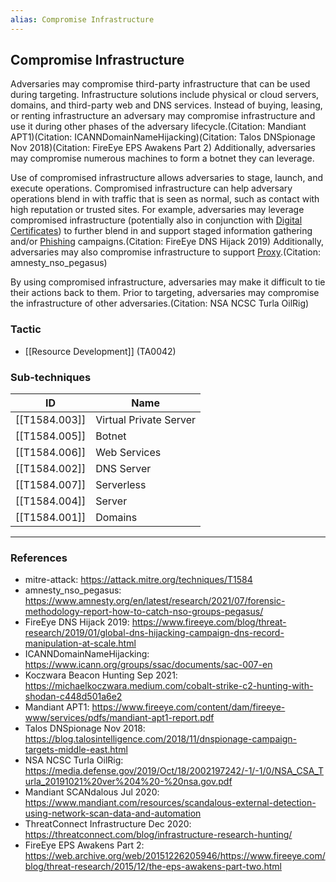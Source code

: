 ```yaml
---
alias: Compromise Infrastructure
---
```


## Compromise Infrastructure

Adversaries may compromise third-party infrastructure that can be used during targeting. Infrastructure solutions include physical or cloud servers, domains, and third-party web and DNS services. Instead of buying, leasing, or renting infrastructure an adversary may compromise infrastructure and use it during other phases of the adversary lifecycle.(Citation: Mandiant APT1)(Citation: ICANNDomainNameHijacking)(Citation: Talos DNSpionage Nov 2018)(Citation: FireEye EPS Awakens Part 2) Additionally, adversaries may compromise numerous machines to form a botnet they can leverage.

Use of compromised infrastructure allows adversaries to stage, launch, and execute operations. Compromised infrastructure can help adversary operations blend in with traffic that is seen as normal, such as contact with high reputation or trusted sites. For example, adversaries may leverage compromised infrastructure (potentially also in conjunction with [Digital Certificates](https://attack.mitre.org/techniques/T1588/004)) to further blend in and support staged information gathering and/or [Phishing](https://attack.mitre.org/techniques/T1566) campaigns.(Citation: FireEye DNS Hijack 2019) Additionally, adversaries may also compromise infrastructure to support [Proxy](https://attack.mitre.org/techniques/T1090).(Citation: amnesty_nso_pegasus)

By using compromised infrastructure, adversaries may make it difficult to tie their actions back to them. Prior to targeting, adversaries may compromise the infrastructure of other adversaries.(Citation: NSA NCSC Turla OilRig)


### Tactic

- [[Resource Development]] (TA0042)

### Sub-techniques

| ID | Name |
| --- | --- |
| [[T1584.003]] | Virtual Private Server |
| [[T1584.005]] | Botnet |
| [[T1584.006]] | Web Services |
| [[T1584.002]] | DNS Server |
| [[T1584.007]] | Serverless |
| [[T1584.004]] | Server |
| [[T1584.001]] | Domains |


---
### References

- mitre-attack: https://attack.mitre.org/techniques/T1584
- amnesty_nso_pegasus: https://www.amnesty.org/en/latest/research/2021/07/forensic-methodology-report-how-to-catch-nso-groups-pegasus/
- FireEye DNS Hijack 2019: https://www.fireeye.com/blog/threat-research/2019/01/global-dns-hijacking-campaign-dns-record-manipulation-at-scale.html
- ICANNDomainNameHijacking: https://www.icann.org/groups/ssac/documents/sac-007-en
- Koczwara Beacon Hunting Sep 2021: https://michaelkoczwara.medium.com/cobalt-strike-c2-hunting-with-shodan-c448d501a6e2
- Mandiant APT1: https://www.fireeye.com/content/dam/fireeye-www/services/pdfs/mandiant-apt1-report.pdf
- Talos DNSpionage Nov 2018: https://blog.talosintelligence.com/2018/11/dnspionage-campaign-targets-middle-east.html
- NSA NCSC Turla OilRig: https://media.defense.gov/2019/Oct/18/2002197242/-1/-1/0/NSA_CSA_Turla_20191021%20ver%204%20-%20nsa.gov.pdf
- Mandiant SCANdalous Jul 2020: https://www.mandiant.com/resources/scandalous-external-detection-using-network-scan-data-and-automation
- ThreatConnect Infrastructure Dec 2020: https://threatconnect.com/blog/infrastructure-research-hunting/
- FireEye EPS Awakens Part 2: https://web.archive.org/web/20151226205946/https://www.fireeye.com/blog/threat-research/2015/12/the-eps-awakens-part-two.html
